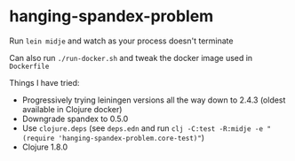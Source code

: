 # hanging-spandex-problem

Run `lein midje` and watch as your process doesn't terminate

Can also run `./run-docker.sh` and tweak the docker image used in `Dockerfile`

Things I have tried:
- Progressively trying leiningen versions all the way down to 2.4.3 (oldest available in Clojure docker)
- Downgrade spandex to 0.5.0
- Use `clojure.deps` (see `deps.edn` and run `clj -C:test -R:midje -e "(require 'hanging-spandex-problem.core-test)"`)
- Clojure 1.8.0

